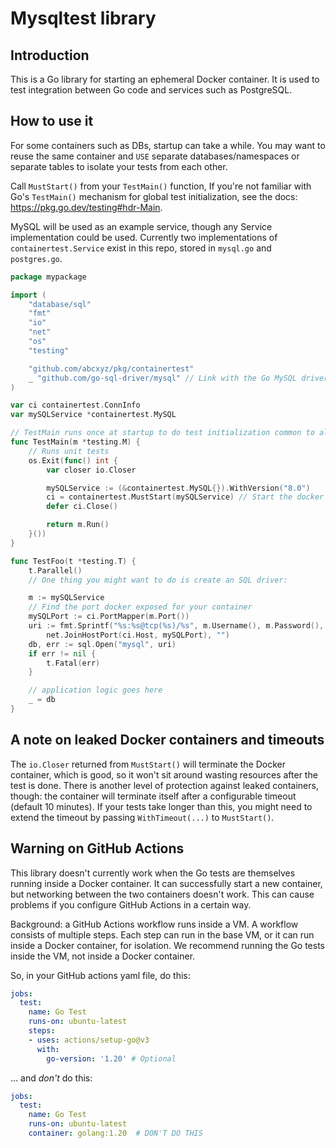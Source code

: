 # Mysqltest library

## Introduction

This is a Go library for starting an ephemeral Docker container. It is used to test
integration between Go code and services such as PostgreSQL.

## How to use it

For some containers such as DBs, startup can take a while. You may want to reuse
the same container and `USE` separate databases/namespaces or separate tables to
isolate your tests from each other.

Call `MustStart()` from your `TestMain()` function, If you're not familiar with Go's `TestMain()`
mechanism for global test initialization, see the docs: https://pkg.go.dev/testing#hdr-Main.

MySQL will be used as an example service, though any Service implementation could
be used. Currently two implementations of `containertest.Service` exist in this
repo, stored in `mysql.go` and `postgres.go`.

```go
package mypackage

import (
    "database/sql"
    "fmt"
    "io"
    "net"
    "os"
    "testing"

    "github.com/abcxyz/pkg/containertest"
    _ "github.com/go-sql-driver/mysql" // Link with the Go MySQL driver
)

var ci containertest.ConnInfo
var mySQLService *containertest.MySQL

// TestMain runs once at startup to do test initialization common to all tests.
func TestMain(m *testing.M) {
	// Runs unit tests
	os.Exit(func() int {
		var closer io.Closer

		mySQLService := (&containertest.MySQL{}).WithVersion("8.0")
		ci = containertest.MustStart(mySQLService) // Start the docker container. Can also pass options.
		defer ci.Close()

		return m.Run()
	}())
}

func TestFoo(t *testing.T) {
	t.Parallel()
	// One thing you might want to do is create an SQL driver:

	m := mySQLService
	// Find the port docker exposed for your container
	mySQLPort := ci.PortMapper(m.Port())
	uri := fmt.Sprintf("%s:%s@tcp(%s)/%s", m.Username(), m.Password(),
		net.JoinHostPort(ci.Host, mySQLPort), "")
	db, err := sql.Open("mysql", uri)
	if err != nil {
		t.Fatal(err)
	}

	// application logic goes here
	_ = db
}

```

## A note on leaked Docker containers and timeouts

The `io.Closer` returned from `MustStart()` will terminate the Docker container, which is good, so
it won't sit around wasting resources after the test is done. There is another level of protection
against leaked containers, though: the container will terminate itself after a configurable timeout
(default 10 minutes). If your tests take longer than this, you might need to extend the timeout by
passing `WithTimeout(...)` to `MustStart()`.

## Warning on GitHub Actions

This library doesn't currently work when the Go tests are themselves running inside a Docker
container. It can successfully start a new container, but networking between the two containers
doesn't work. This can cause problems if you configure GitHub Actions in a certain way.

Background: a GitHub Actions workflow runs inside a VM. A workflow consists of multiple steps. Each
step can run in the base VM, or it can run inside a Docker container, for isolation. We recommend running the Go tests inside the VM, not inside a Docker container.

So, in your GitHub actions yaml file, do this:

```yaml
jobs:
  test:
    name: Go Test
    runs-on: ubuntu-latest
    steps:
    - uses: actions/setup-go@v3
      with:
        go-version: '1.20' # Optional
```

... and *don't* do this:

```yaml
jobs:
  test:
    name: Go Test
    runs-on: ubuntu-latest
    container: golang:1.20  # DON'T DO THIS
```

